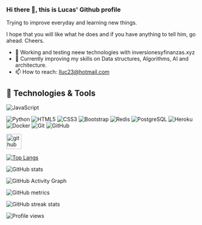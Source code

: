 ### Hi there 👋, this is Lucas' Github profile

Trying to improve everyday and learning new things. 

I hope that you will like what he does and if you have anything to tell him, go ahead. Cheers.

- 🔭 Working and testing neew technologies with inversionesyfinanzas.xyz 
- 🌱 Currently improving my skills on Data structures, Algorithms, AI and architecture. 
- 📫 How to reach: lluc23@hotmail.com 

## 🔧 Technologies & Tools
![JavaScript](https://img.shields.io/badge/-JavaScript-black?style=flat-square&logo=javascript)

![Python](https://img.shields.io/badge/-Python-black?style=flat-square&logo=Python)
![HTML5](https://img.shields.io/badge/-HTML5-E34F26?style=flat-square&logo=html5&logoColor=white)
![CSS3](https://img.shields.io/badge/-CSS3-1572B6?style=flat-square&logo=css3)
![Bootstrap](https://img.shields.io/badge/-Bootstrap-563D7C?style=flat-square&logo=bootstrap)
![Redis](https://img.shields.io/badge/-Redis-black?style=flat-square&logo=Redis)
![PostgreSQL](https://img.shields.io/badge/-PostgreSQL-336791?style=flat-square&logo=postgresql)
![Heroku](https://img.shields.io/badge/-Heroku-430098?style=flat-square&logo=heroku)
![Docker](https://img.shields.io/badge/-Docker-black?style=flat-square&logo=docker)
![Git](https://img.shields.io/badge/-Git-black?style=flat-square&logo=git)
![GitHub](https://img.shields.io/badge/-GitHub-181717?style=flat-square&logo=github)

[<img src='https://cdn.jsdelivr.net/npm/simple-icons@3.0.1/icons/github.svg' alt='github' height='40'>](https://github.com/lluc2397)  

[![Top Langs](https://github-readme-stats.vercel.app/api/top-langs/?username=lluc2397)](https://github.com/anuraghazra/github-readme-stats)

![GitHub stats](https://github-readme-stats.vercel.app/api?username=lluc2397&show_icons=true)  

![GitHub Activity Graph](https://activity-graph.herokuapp.com/graph?username=lluc2397)  

![GitHub metrics](https://metrics.lecoq.io/lluc2397)  

![GitHub streak stats](https://github-readme-streak-stats.herokuapp.com/?user=lluc2397)  

![Profile views](https://gpvc.arturio.dev/lluc2397)  
